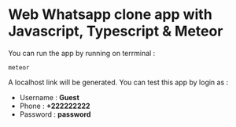# Web Whatsapp clone app with Javascript, Typescript & Meteor

You can run the app by running on terrminal :
```
meteor
```

A localhost link will be generated. You can test this app by login as :
* Username : **Guest**
* Phone : **+222222222**
* Password : **password**
